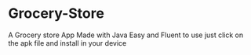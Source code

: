 # Grocery-Store
A Grocery store App Made with Java 
Easy and Fluent to use just click on the apk file and install in your device 

